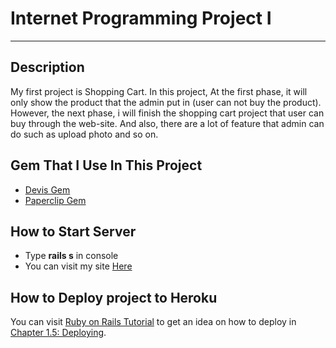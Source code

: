 # Internet Programming Project I
***
## Description

My first project is Shopping Cart. In this project, At the first phase, it will only show the product that the admin put in (user can not buy the product). However, the next phase, i will finish the shopping cart project that user can buy through the web-site. And also, there are a lot of feature that admin can do such as upload photo and so on.

## Gem That I Use In This Project
+ [Devis Gem](https://github.com/plataformatec/devise)
+ [Paperclip Gem](https://github.com/thoughtbot/paperclip)

## How to Start Server

+ Type **rails s** in console
+ You can visit my site [Here](https://boss2bmjproject1.herokuapp.com/)

## How to Deploy project to Heroku

You can visit [Ruby on Rails Tutorial](https://www.railstutorial.org/book/beginning#sec-deploying) to get an idea on how to deploy in [Chapter 1.5: Deploying](https://www.railstutorial.org/book/beginning#sec-deploying).
